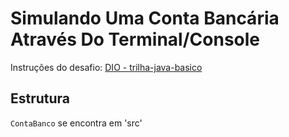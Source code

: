 # Simulando Uma Conta Bancária Através Do Terminal/Console

Instruções do desafio:
[DIO - trilha-java-basico](https://github.com/digitalinnovationone/trilha-java-basico/blob/main/desafios/sintaxe/README.md)

## Estrutura

`ContaBanco` se encontra em 'src'
